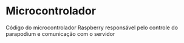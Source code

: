 # Microcontrolador
Código do microcontrolador Raspberry responsável pelo controle do parapodium e comunicação com o servidor
